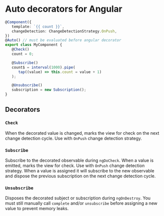 # Auto decorators for Angular

```ts
@Component({
   template: `{{ count }}`,
   changeDetection: ChangeDetectionStrategy.OnPush,
})
@Auto() // must be evaluated before angular decorator
export class MyComponent {
   @Check()
   count = 0;

   @Subscribe()
   count$ = interval(1000).pipe(
      tap((value) => this.count = value + 1)
   );

   @Unsubscribe()
   subscription = new Subscription();
}
```

## Decorators

### `Check`

When the decorated value is changed, marks the view for check on the next change detection cycle. Use with `OnPush` change detection strategy.

### `Subscribe`

Subscribe to the decorated observable during `ngDoCheck`. When a value is emitted, marks the view for check. Use with `OnPush` change detection strategy.
When a value is assigned it will subscribe to the new observable and dispose the previous subscription on the next change detection cycle.

### `Unsubscribe`

Disposes the decorated subject or subscription during `ngOnDestroy`. You must still manually call `complete` and/or `unsubscribe` before assigning a new value to prevent memory leaks.
